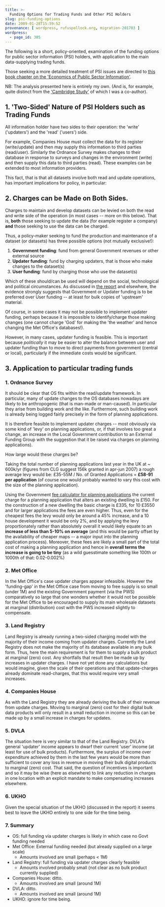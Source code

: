 ```yaml
---
title: >-
  Funding Options for Trading Funds and Other PSI Holders
slug: psi-funding-options
date: 2009-01-28T15:59:52
provenance: [ wordpress, rufuspollock.org, migration-201703 ]
wordpress:
  - page_id: 385
---
```

The following is a short, policy-oriented, examination of the funding options for public sector information (PSI) holders, with application to the main data-supplying trading funds.

Those seeking a more detailed treatment of PSI issues are directed to [this book chapter on the 'Economics of Public Sector Information'](http://rufuspollock.org/economics/papers/economics_of_psi.pdf).

NB: The analysis presented here is entirely my own. (And is, for example, quite distinct from the ['Cambridge Study'](http://www.rufuspollock.org/2008/03/12/models-of-public-sector-information-provision-via-trading-funds-report-published-today/) of which I was a co-author).

## 1. 'Two-Sided' Nature of PSI Holders such as Trading Funds

All information holder have two sides to their operation: the 'write' ('updaters') and the 'read' ('users') side.

For example, Companies House must collect the data for its register (write/update) and then may supply this information to third parties (read/user). Similarly the Ordnance Survey makes changes to their database in response to surveys and changes in the environment (write) and then supply this data to third parties (read). These examples can be extended to most information providers.

This fact, that is that all datasets involve both read and update operations, has important implications for policy, in particular:

## 2. Charges can be Made on Both Sides.

Charges to maintain and develop datasets can be levied on both the read and write side of the operation (in most cases -- more on this below). That is, **both** those seeking to update the data (for example register a company) **and** those seeking to use the data can be charged.

Thus, a policy-maker seeking to fund the production and maintenance of a dataset (or datasets) has three possible options (not mutually exclusive!):

  1. **Government funding**: fund from general Government revenues or other external source
  2. **Updater funding**: fund by charging updaters, that is those who make changes to the dataset(s)
  3. **User funding**: fund by charging those who use the dataset(s)

Which of these should/can be used will depend on the social, technological and political circumstances. As discussed in [the report][report] and elsewhere, the evidence strongly suggests that Government or Updater funding is to be preferred over User funding -- at least for bulk copies of 'upstream' material.

Of course, in some cases it may not be possible to implement updater funding, perhaps because it is impossible to identify/charge those making changes (one cannot charge 'God' for making the 'the weather' and hence changing the Met Office's databases!).

However, in many cases, updater funding is feasible. This is important because *politically* it may be easier to alter the balance between user and updater funding than to move to direct payments from government (central or local), particularly if the immediate costs would be significant.

<!-- Aside: The [original report][] for HMT, focused on estimating the effect of a move to direct Government funding because that was what was explicitly requested in the ToR. However, the report did mention that in several cases updater charges were an alternative. Nevertheless, the explicit Government funding figures may have unduly focused attention on the pure Government case. Thus it should be emphasized here that, in many cases, an updater charges approach may be a viable alternative. -->

[report]:http://www.berr.gov.uk/files/file45136.pdf

## 3. Application to particular trading funds

### 1. Ordnance Survey

<!-- Because of the forms of the ToR the [report][] did not really consider updater charges and focused on Government versus User funding (we did note that several large existing users were easily identifiable (e.g. Utilities) and therefore that it might be feasible to include them in any 'External Funding Group'). -->

It should be clear that OS fits within the read/update framework. In particular, many of update changes to the OS databases nowadays are likely to be anthropogenic (that is man-made or man-caused). In particular they arise from building work and the like. Furthermore, such building work is already being logged fairly precisely in the form of planning applications.

It is therefore feasible to implement updater charges -- most obviously via some kind of 'levy' on planning applications, or, if that involves too great a change, an increase in the Local Government contribution to an External Funding Group with the suggestion that it be raised via charges on planning applications).

How large would these charges be?

Taking the total number of planning applications last year in the UK at ~ 600k/yr (figures from CLG suggest 156k granted in apr-jun 2007) a rough average levy would be: £35-55M / No. of Granted Applications = **£58-91 per application** (of course one would probably wanted to vary this cost with the size of the planning application).

Using the Government [fee calculator for planning applications][1] the current charge for a planning application that alters an existing dwelling is £150. For the construction of a new dwelling the basic charge is £335, for 10 £3550 and for larger applications the fees are even higher. Thus, even for the cheapest fees the levy would only be around a 45% increase, and a 10 house development it would be only 2%, and by applying the levy proportionately rather than absolutely overall it would likely equate to an **increase of less than 5-10% on average** (and this would be partly offset by the availability of cheaper maps -- a major input into the planning application process). Moreover, these fees are likely a small part of the total cost of making a planning application and hence in **overall terms the increase is going to be tiny** (as a wild guesstimate something like 100th or 1000th of that: 0.02-0.002%)

[1]:http://www.planningportal.gov.uk/pins/FeeCalculatorStandalone

### 2. Met Office

In the Met Office's case updater charges appear infeasible. However the 'funding-gap' in the Met Office case from moving to free supply is so small (under 1M) and the existing Government payment (via the PWS) comparatively so large that one wonders whether it would not be possible for the Met Office to be encouraged to supply its main wholesale datasets at marginal (distribution) cost with the PWS increased slightly to compensate.

### 3. Land Registry

Land Registry is already running a two-sided charging model with the majority of their income coming from updater charges. Currently the Land Registry does not make the majority of its database available in any bulk form. Thus, here the main requirement is for them to supply a bulk product at marginal (zero) cost. Any shortfalls that result then be made up by increases in updater charges. I have not yet done any calculations but would imagine, given the scale of their operations and that update-charges already dominate read-charges, that this would require very small increases.

### 4. Companies House

As with the Land Registry they are already deriving the bulk of their revenue from update charges. Moving to marginal (zero) cost for their digital bulk data products will only result in a small reduction in income so this can be made up by a small increase in charges for updates.

### 5. DVLA

The situation here is very similar to that of the Land Registry. DVLA's general 'updater' income appears to dwarf their current 'user' income (at least for use of bulk products). Furthermore, the surplus of income over expenditure achieved by them in the last few years would be more than sufficient to cover any loss in revenue in moving their bulk digital products to marginal (zero) cost. That said, the question of incentives is important and so it may be wise (here as elsewhere) to link any reduction in charges in one location with an explicit mandate to make compensating increases elsewhere.

### 6. UKHO

Given the special situation of the UKHO (discussed in the report) it seems best to leave the UKHO entirely to one side for the time being.

### 7. Summary

  * OS: full funding via updater charges is likely in which case no Govt funding needed
  * Met Office: External funding needed (but already supplied on a large scale)
    * Amounts involved are small (perhaps < 1M)
  * Land Registry: full funding via updater charges clearly feasible
    * Amounts involved probably small (not clear as no bulk product currently supplied)
  * Companies House: ditto.
    * Amounts involved are small (around 1M)
  * DVLA: ditto.
    * Amounts involved are small (around 1M)
  * UKHO: ignore for time being.


